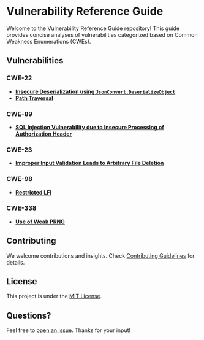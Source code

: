 # Vulnerability Reference Guide

Welcome to the Vulnerability Reference Guide repository! This guide provides concise analyses of vulnerabilities categorized based on Common Weakness Enumerations (CWEs).

## Vulnerabilities

### CWE-22

- [**Insecure Deserialization using `JsonConvert.DeserializeObject`**](docs/CWE-22/dotnet/JsonConvert-Deserialisation.md)
- [**Path Traversal**](docs/CWE-22/java/path-traversal-metasphere.md)

### CWE-89

- [**SQL Injection Vulnerability due to Insecure Processing of Authorization Header**](docs/CWE-89/javascript/anything-llm-sql-injection-vulnerabilities.md)

### CWE-23

- [**Improper Input Validation Leads to Arbitrary File Deletion**](docs/CWE-23/python/anything-llm-arbitrary-file-deletion.md)

### CWE-98

- [**Restricted LFI**](docs/CWE-98/php/suite-crm-unsanitized-inclusion.md)

### CWE-338

- [**Use of Weak PRNG**](docs/CWE-338/java/alovoa-insecure-random.md)


## Contributing

We welcome contributions and insights. Check [Contributing Guidelines](contributing.md) for details.

## License

This project is under the [MIT License](LICENSE).

## Questions?

Feel free to [open an issue](https://github.com/your-username/VulnInsights/issues). Thanks for your input!
